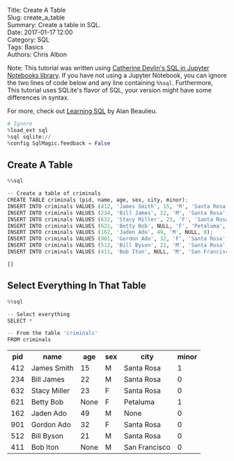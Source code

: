 Title: Create A Table  
Slug: create_a_table  
Summary: Create a table in SQL.    
Date: 2017-01-17 12:00    
Category: SQL  
Tags: Basics  
Authors: Chris Albon  

Note: This tutorial was written using [Catherine Devlin's SQL in Jupyter Notebooks library](https://github.com/catherinedevlin/ipython-sql). If you have not using a Jupyter Notebook, you can ignore the two lines of code below and any line containing `%%sql`. Furthermore, This tutorial uses SQLite's flavor of SQL, your version might have some differences in syntax.

For more, check out [Learning SQL](http://amzn.to/2jRriHj) by Alan Beaulieu.


```python
# Ignore
%load_ext sql
%sql sqlite://
%config SqlMagic.feedback = False
```

## Create A Table


```python
%%sql

-- Create a table of criminals
CREATE TABLE criminals (pid, name, age, sex, city, minor);
INSERT INTO criminals VALUES (412, 'James Smith', 15, 'M', 'Santa Rosa', 1);
INSERT INTO criminals VALUES (234, 'Bill James', 22, 'M', 'Santa Rosa', 0);
INSERT INTO criminals VALUES (632, 'Stacy Miller', 23, 'F', 'Santa Rosa', 0);
INSERT INTO criminals VALUES (621, 'Betty Bob', NULL, 'F', 'Petaluma', 1);
INSERT INTO criminals VALUES (162, 'Jaden Ado', 49, 'M', NULL, 0);
INSERT INTO criminals VALUES (901, 'Gordon Ado', 32, 'F', 'Santa Rosa', 0);
INSERT INTO criminals VALUES (512, 'Bill Byson', 21, 'M', 'Santa Rosa', 0);
INSERT INTO criminals VALUES (411, 'Bob Iton', NULL, 'M', 'San Francisco', 0);
```




    []



## Select Everything In That Table


```python
%%sql

-- Select everything
SELECT *

-- From the table 'criminals'
FROM criminals
```




<table>
    <tr>
        <th>pid</th>
        <th>name</th>
        <th>age</th>
        <th>sex</th>
        <th>city</th>
        <th>minor</th>
    </tr>
    <tr>
        <td>412</td>
        <td>James Smith</td>
        <td>15</td>
        <td>M</td>
        <td>Santa Rosa</td>
        <td>1</td>
    </tr>
    <tr>
        <td>234</td>
        <td>Bill James</td>
        <td>22</td>
        <td>M</td>
        <td>Santa Rosa</td>
        <td>0</td>
    </tr>
    <tr>
        <td>632</td>
        <td>Stacy Miller</td>
        <td>23</td>
        <td>F</td>
        <td>Santa Rosa</td>
        <td>0</td>
    </tr>
    <tr>
        <td>621</td>
        <td>Betty Bob</td>
        <td>None</td>
        <td>F</td>
        <td>Petaluma</td>
        <td>1</td>
    </tr>
    <tr>
        <td>162</td>
        <td>Jaden Ado</td>
        <td>49</td>
        <td>M</td>
        <td>None</td>
        <td>0</td>
    </tr>
    <tr>
        <td>901</td>
        <td>Gordon Ado</td>
        <td>32</td>
        <td>F</td>
        <td>Santa Rosa</td>
        <td>0</td>
    </tr>
    <tr>
        <td>512</td>
        <td>Bill Byson</td>
        <td>21</td>
        <td>M</td>
        <td>Santa Rosa</td>
        <td>0</td>
    </tr>
    <tr>
        <td>411</td>
        <td>Bob Iton</td>
        <td>None</td>
        <td>M</td>
        <td>San Francisco</td>
        <td>0</td>
    </tr>
</table>
